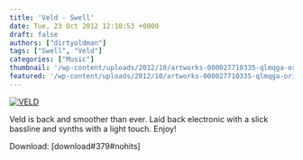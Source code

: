 ```yaml
---
title: 'Veld - Swell'
date: Tue, 23 Oct 2012 12:10:53 +0000
draft: false
authors: ["dirtyoldman"]
tags: ["Swell", "Veld"]
categories: ["Music"]
thumbnail: '/wp-content/uploads/2012/10/artworks-000027710335-qlmqga-original-150x150.jpg'
featured: '/wp-content/uploads/2012/10/artworks-000027710335-qlmqga-original-304x190.jpg'
---
```


[![](/wp-content/uploads/2012/10/artworks-000027710335-qlmqga-original-e1350993308370.jpg "VELD")](/2012/10/23/veld-swell/artworks-000027710335-qlmqga-original-2/)

Veld is back and smoother than ever. Laid back electronic with a slick bassline and synths with a light touch. Enjoy!

Download: \[download#379#nohits\]

